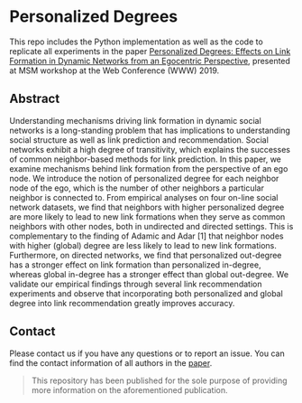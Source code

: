 # Personalized Degrees

This repo includes the Python implementation as well as the code to replicate all experiments 
in the paper [Personalized Degrees: Effects on Link Formation in Dynamic Networks from an Egocentric Perspective](https://arxiv.org/pdf/1712.01796.pdf), 
presented at MSM workshop at the Web Conference (WWW) 2019.

## Abstract
Understanding mechanisms driving link formation in dynamic social networks is a long-standing problem that has implications to understanding social structure 
as well as link prediction and recommendation. Social networks exhibit a high degree of transitivity, which explains the successes of common neighbor-based 
methods for link prediction. In this paper, we examine mechanisms behind link formation from the perspective of an ego node. We introduce the notion of 
personalized degree for each neighbor node of the ego, which is the number of other neighbors a particular neighbor is connected to. 
From empirical analyses on four on-line social network datasets, we find that neighbors with higher personalized degree are more likely to 
lead to new link formations when they serve as common neighbors with other nodes, both in undirected and directed settings. This is complementary to the 
finding of Adamic and Adar [1] that neighbor nodes with higher (global) degree are less likely to lead to new link formations. Furthermore, on directed 
networks, we find that personalized out-degree has a stronger effect on link formation than personalized in-degree, whereas global in-degree has a stronger 
effect than global out-degree. We validate our empirical findings through several link recommendation experiments and observe that incorporating both 
personalized and global degree into link recommendation greatly improves accuracy.

## Contact
Please contact us if you have any questions or to report an issue. You can find the contact information of all 
authors in the [paper](https://arxiv.org/pdf/1712.01796.pdf).

> This repository has been published for the sole purpose of providing more information on the aforementioned publication.
